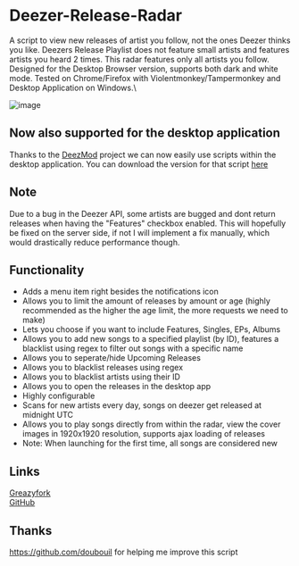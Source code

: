 # Deezer-Release-Radar
A script to view new releases of artist you follow, not the ones Deezer thinks you like. Deezers Release Playlist does not feature small artists and features artists you heard 2 times. This radar features only all artists you follow. Designed for the Desktop Browser version, supports both dark and white mode. Tested on Chrome/Firefox with Violentmonkey/Tampermonkey and Desktop Application on Windows.\

![image](https://github.com/user-attachments/assets/8c2ea203-a649-42ca-950d-f6447af104af)

## Now also supported for the desktop application
Thanks to the [DeezMod](https://github.com/bababoi-2/DeezMod) project we can now easily use scripts within the desktop application. You can download the version for that script [here](https://github.com/bababoi-2/DeezMod/blob/main/plugins/release_radar.js)

## Note
Due to a bug in the Deezer API, some artists are bugged and dont return releases when having the "Features" checkbox enabled. This will hopefully be fixed on the server side, if not I will implement a fix manually, which would drastically reduce performance though.

## Functionality
- Adds a menu item right besides the notifications icon
- Allows you to limit the amount of releases by amount or age (highly recommended as the higher the age limit, the more requests we need to make)
- Lets you choose if you want to include Features, Singles, EPs, Albums
- Allows you to add new songs to a specified playlist (by ID), features a blacklist using regex to filter out songs with a specific name
- Allows you to seperate/hide Upcoming Releases
- Allows you to blacklist releases using regex
- Allows you to blacklist artists using their ID
- Allows you to open the releases in the desktop app
- Highly configurable
- Scans for new artists every day, songs on deezer get released at midnight UTC
- Allows you to play songs directly from within the radar, view the cover images in 1920x1920 resolution, supports ajax loading of releases
- Note: When launching for the first time, all songs are considered new

## Links
[Greazyfork](https://greasyfork.org/en/scripts/510955-deezer-release-radar)\
[GitHub](https://github.com/bababoi-2/Deezer-Release-Radar)

## Thanks
https://github.com/doubouil for helping me improve this script
